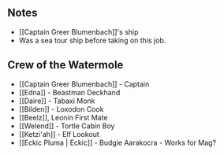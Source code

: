 ## Notes

- [[Captain Greer Blumenbach]]'s ship
- Was a sea tour ship before taking on this job.

## Crew of the Watermole
- [[Captain Greer Blumenbach]] - Captain
- [[Edna]] - Beastman Deckhand
- [[Daire]] - Tabaxi Monk
- [[Bilden]] - Loxodon Cook
- [[Beelz]], Leonin First Mate
- [[Welend]] - Tortle Cabin Boy
- [[Ketzi'ah]] - Elf Lookout
- [[Eckic Pluma | Eckic]] - Budgie Aarakocra - Works for Mag?